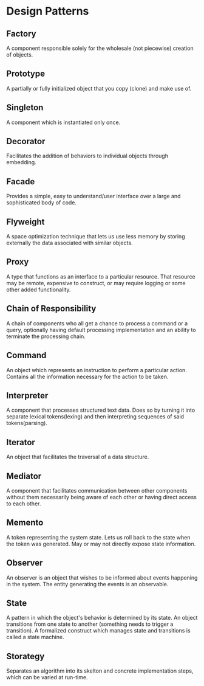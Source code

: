 # Design Patterns

## Factory

A component responsible solely for the wholesale (not piecewise) creation of objects.

## Prototype

A partially or fully initialized object that you copy (clone) and make use of.

## Singleton

A component which is instantiated only once.

## Decorator

Facilitates the addition of behaviors to individual objects through embedding.

## Facade

Provides a simple, easy to understand/user interface over a large and sophisticated body of code.

## Flyweight

A space optimization technique that lets us use less memory by storing externally the data associated with similar objects.

## Proxy

A type that functions as an interface to a particular resource. That resource may be remote, expensive to construct, or may require logging or some other added functionality.

## Chain of Responsibility

A chain of components who all get a chance to process a command or a query, optionally having default processing implementation and an ability to terminate the processing chain.

## Command

An object which represents an instruction to perform a particular action. Contains all the information necessary for the action to be taken.

## Interpreter

A component that processes structured text data. Does so by turning it into separate lexical tokens(lexing) and then interpreting sequences of said tokens(parsing).

## Iterator

An object that facilitates the traversal of a data structure.

## Mediator

A component that facilitates communication between other components without them necessarily being aware of each other or having direct access to each other.

## Memento

A token representing the system state. Lets us roll back to the state when the token was generated. May or may not directly expose state information.

## Observer

An observer is an object that wishes to be informed about events happening in the system. The entity generating the events is an observable.

## State

A pattern in which the object's behavior is determined by its state. An object transitions from one state to another (something needs to trigger a transition).
A formalized construct which manages state and transitions is called a state machine.

## Storategy

Separates an algorithm into its skelton and concrete implementation steps, which can be varied at run-time.

